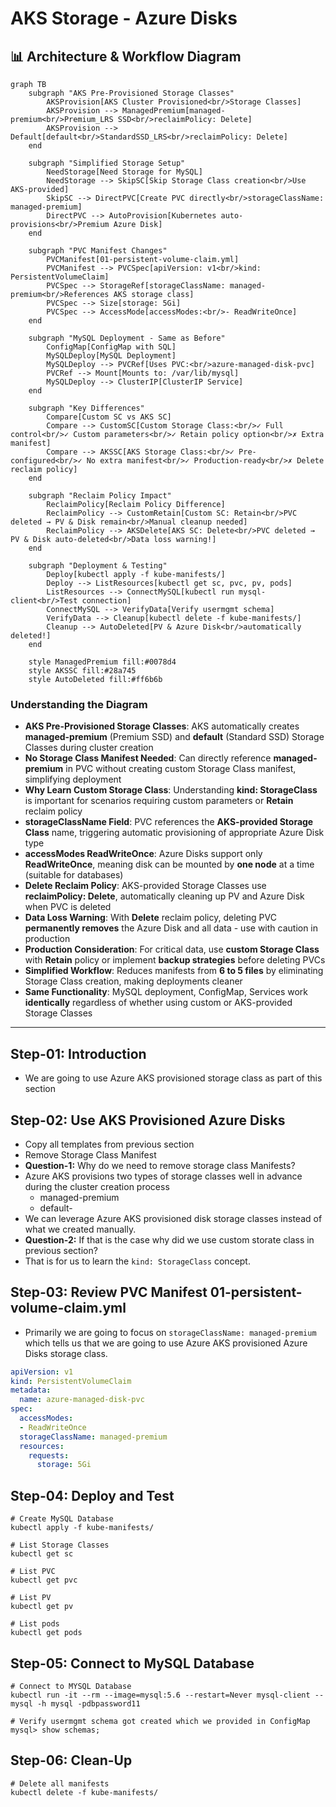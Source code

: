 # AKS Storage - Azure Disks

## 📊 Architecture & Workflow Diagram

```mermaid
graph TB
    subgraph "AKS Pre-Provisioned Storage Classes"
        AKSProvision[AKS Cluster Provisioned<br/>Storage Classes]
        AKSProvision --> ManagedPremium[managed-premium<br/>Premium_LRS SSD<br/>reclaimPolicy: Delete]
        AKSProvision --> Default[default<br/>StandardSSD_LRS<br/>reclaimPolicy: Delete]
    end
    
    subgraph "Simplified Storage Setup"
        NeedStorage[Need Storage for MySQL]
        NeedStorage --> SkipSC[Skip Storage Class creation<br/>Use AKS-provided]
        SkipSC --> DirectPVC[Create PVC directly<br/>storageClassName: managed-premium]
        DirectPVC --> AutoProvision[Kubernetes auto-provisions<br/>Premium Azure Disk]
    end
    
    subgraph "PVC Manifest Changes"
        PVCManifest[01-persistent-volume-claim.yml]
        PVCManifest --> PVCSpec[apiVersion: v1<br/>kind: PersistentVolumeClaim]
        PVCSpec --> StorageRef[storageClassName: managed-premium<br/>References AKS storage class]
        PVCSpec --> Size[storage: 5Gi]
        PVCSpec --> AccessMode[accessModes:<br/>- ReadWriteOnce]
    end
    
    subgraph "MySQL Deployment - Same as Before"
        ConfigMap[ConfigMap with SQL]
        MySQLDeploy[MySQL Deployment]
        MySQLDeploy --> PVCRef[Uses PVC:<br/>azure-managed-disk-pvc]
        PVCRef --> Mount[Mounts to: /var/lib/mysql]
        MySQLDeploy --> ClusterIP[ClusterIP Service]
    end
    
    subgraph "Key Differences"
        Compare[Custom SC vs AKS SC]
        Compare --> CustomSC[Custom Storage Class:<br/>✓ Full control<br/>✓ Custom parameters<br/>✓ Retain policy option<br/>✗ Extra manifest]
        Compare --> AKSSC[AKS Storage Class:<br/>✓ Pre-configured<br/>✓ No extra manifest<br/>✓ Production-ready<br/>✗ Delete reclaim policy]
    end
    
    subgraph "Reclaim Policy Impact"
        ReclaimPolicy[Reclaim Policy Difference]
        ReclaimPolicy --> CustomRetain[Custom SC: Retain<br/>PVC deleted → PV & Disk remain<br/>Manual cleanup needed]
        ReclaimPolicy --> AKSDelete[AKS SC: Delete<br/>PVC deleted → PV & Disk auto-deleted<br/>Data loss warning!]
    end
    
    subgraph "Deployment & Testing"
        Deploy[kubectl apply -f kube-manifests/]
        Deploy --> ListResources[kubectl get sc, pvc, pv, pods]
        ListResources --> ConnectMySQL[kubectl run mysql-client<br/>Test connection]
        ConnectMySQL --> VerifyData[Verify usermgmt schema]
        VerifyData --> Cleanup[kubectl delete -f kube-manifests/]
        Cleanup --> AutoDeleted[PV & Azure Disk<br/>automatically deleted!]
    end
    
    style ManagedPremium fill:#0078d4
    style AKSSC fill:#28a745
    style AutoDeleted fill:#ff6b6b
```

### Understanding the Diagram

- **AKS Pre-Provisioned Storage Classes**: AKS automatically creates **managed-premium** (Premium SSD) and **default** (Standard SSD) Storage Classes during cluster creation
- **No Storage Class Manifest Needed**: Can directly reference **managed-premium** in PVC without creating custom Storage Class manifest, simplifying deployment
- **Why Learn Custom Storage Class**: Understanding **kind: StorageClass** is important for scenarios requiring custom parameters or **Retain** reclaim policy
- **storageClassName Field**: PVC references the **AKS-provided Storage Class** name, triggering automatic provisioning of appropriate Azure Disk type
- **accessModes ReadWriteOnce**: Azure Disks support only **ReadWriteOnce**, meaning disk can be mounted by **one node** at a time (suitable for databases)
- **Delete Reclaim Policy**: AKS-provided Storage Classes use **reclaimPolicy: Delete**, automatically cleaning up PV and Azure Disk when PVC is deleted
- **Data Loss Warning**: With **Delete** reclaim policy, deleting PVC **permanently removes** the Azure Disk and all data - use with caution in production
- **Production Consideration**: For critical data, use **custom Storage Class** with **Retain** policy or implement **backup strategies** before deleting PVCs
- **Simplified Workflow**: Reduces manifests from **6 to 5 files** by eliminating Storage Class creation, making deployments cleaner
- **Same Functionality**: MySQL deployment, ConfigMap, Services work **identically** regardless of whether using custom or AKS-provided Storage Classes

---

## Step-01: Introduction
- We are going to use Azure AKS provisioned storage class as part of this section

## Step-02: Use AKS Provisioned Azure Disks
- Copy all templates from previous section
- Remove Storage Class Manifest
- **Question-1:** Why do we need to remove storage class Manifests?
- Azure AKS provisions two types of storage classes well in advance during the cluster creation process
  - managed-premium
  - default-
- We can leverage Azure AKS provisioned disk storage classes instead of what we created manually.
- **Question-2:** If that is the case why did we use custom storate class in previous section?
- That is for us to learn the `kind: StorageClass` concept.  

## Step-03: Review PVC Manifest 01-persistent-volume-claim.yml
- Primarily we are going to focus on `storageClassName: managed-premium` which tells us that we are going to use Azure AKS provisioned Azure Disks storage class.
```yml
apiVersion: v1
kind: PersistentVolumeClaim
metadata:
  name: azure-managed-disk-pvc
spec:
  accessModes:
  - ReadWriteOnce
  storageClassName: managed-premium 
  resources:
    requests:
      storage: 5Gi  
```

## Step-04: Deploy and Test
```
# Create MySQL Database
kubectl apply -f kube-manifests/

# List Storage Classes
kubectl get sc

# List PVC
kubectl get pvc 

# List PV
kubectl get pv

# List pods
kubectl get pods 
```

## Step-05: Connect to MySQL Database
```
# Connect to MYSQL Database
kubectl run -it --rm --image=mysql:5.6 --restart=Never mysql-client -- mysql -h mysql -pdbpassword11

# Verify usermgmt schema got created which we provided in ConfigMap
mysql> show schemas;
```

## Step-06: Clean-Up
```
# Delete all manifests
kubectl delete -f kube-manifests/
```